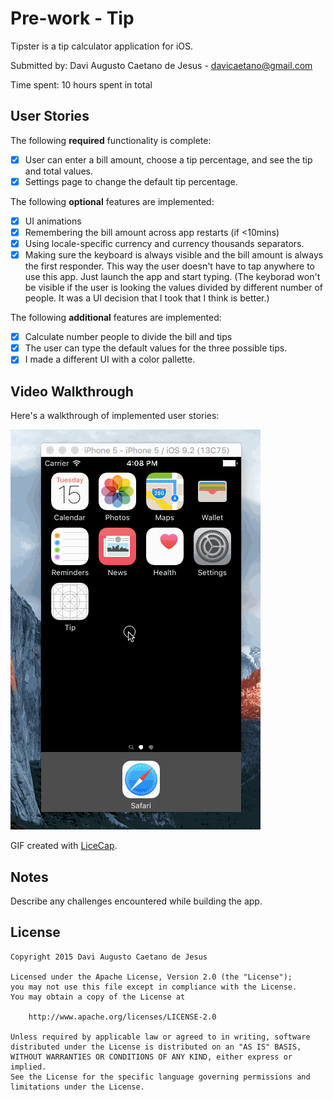 # Pre-work - Tip

Tipster is a tip calculator application for iOS.

Submitted by: Davi Augusto Caetano de Jesus - davicaetano@gmail.com

Time spent: 10 hours spent in total

## User Stories

The following **required** functionality is complete:

* [X] User can enter a bill amount, choose a tip percentage, and see the tip and total values.
* [X] Settings page to change the default tip percentage.

The following **optional** features are implemented:
* [X] UI animations
* [X] Remembering the bill amount across app restarts (if <10mins)
* [X] Using locale-specific currency and currency thousands separators.
* [X] Making sure the keyboard is always visible and the bill amount is always the first responder. This way the user doesn't have to tap anywhere to use this app. Just launch the app and start typing. (The keyborad won't be visible if the user is looking the values divided by different number of people. It was a UI decision that I took that I think is better.)

The following **additional** features are implemented:

- [X] Calculate number people to divide the bill and tips
- [X] The user can type the default values for the three possible tips.
- [X] I made a different UI with a color pallette.

## Video Walkthrough 

Here's a walkthrough of implemented user stories:

<img src='teste2.gif' title='Video Walkthrough' width='' alt='Video Walkthrough' />

GIF created with [LiceCap](http://www.cockos.com/licecap/).

## Notes

Describe any challenges encountered while building the app.

## License

    Copyright 2015 Davi Augusto Caetano de Jesus

    Licensed under the Apache License, Version 2.0 (the "License");
    you may not use this file except in compliance with the License.
    You may obtain a copy of the License at

        http://www.apache.org/licenses/LICENSE-2.0

    Unless required by applicable law or agreed to in writing, software
    distributed under the License is distributed on an "AS IS" BASIS,
    WITHOUT WARRANTIES OR CONDITIONS OF ANY KIND, either express or implied.
    See the License for the specific language governing permissions and
    limitations under the License.